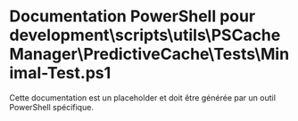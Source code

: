 # Documentation PowerShell pour development\scripts\utils\PSCacheManager\PredictiveCache\Tests\Minimal-Test.ps1

Cette documentation est un placeholder et doit être générée par un outil PowerShell spécifique.
